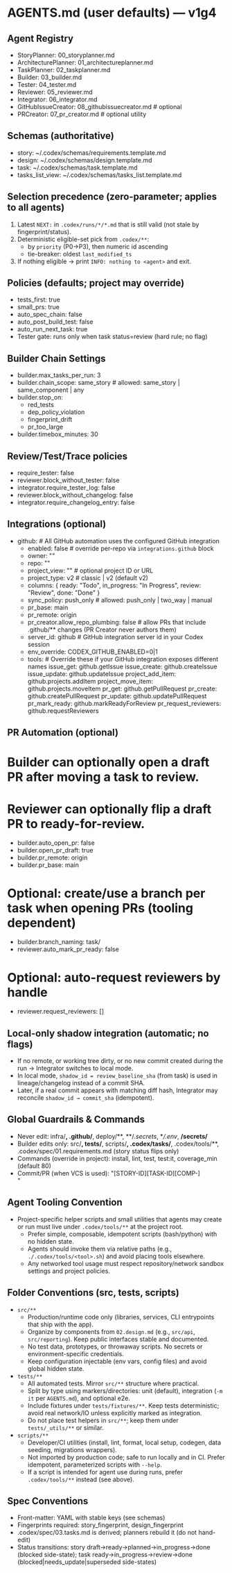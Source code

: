 # AGENTS.md (user defaults) — v1g4

## Agent Registry
- StoryPlanner: 00_storyplanner.md
- ArchitecturePlanner: 01_architectureplanner.md
- TaskPlanner: 02_taskplanner.md
- Builder: 03_builder.md
- Tester: 04_tester.md
- Reviewer: 05_reviewer.md
- Integrator: 06_integrator.md
- GitHubIssueCreator: 08_githubissuecreator.md  # optional
- PRCreator: 07_pr_creator.md  # optional utility

## Schemas (authoritative)
- story: ~/.codex/schemas/requirements.template.md
- design: ~/.codex/schemas/design.template.md
- task: ~/.codex/schemas/task.template.md
- tasks_list_view: ~/.codex/schemas/tasks_list.template.md

## Selection precedence (zero-parameter; applies to all agents)
1) Latest `NEXT:` in `.codex/runs/*/*.md` that is still valid (not stale by fingerprint/status).
2) Deterministic eligible-set pick from `.codex/**`:
   - by `priority` (P0→P3), then numeric id ascending
   - tie-breaker: oldest `last_modified_ts`
3) If nothing eligible → print `INFO: nothing to <agent>` and exit.

## Policies (defaults; project may override)
- tests_first: true
- small_prs: true
- auto_spec_chain: false
- auto_post_build_test: false
- auto_run_next_task: true
- Tester gate: runs only when task status=review (hard rule; no flag)

## Builder Chain Settings
- builder.max_tasks_per_run: 3
- builder.chain_scope: same_story  # allowed: same_story | same_component | any
- builder.stop_on:
  - red_tests
  - dep_policy_violation
  - fingerprint_drift
  - pr_too_large
- builder.timebox_minutes: 30

## Review/Test/Trace policies
- require_tester: false
- reviewer.block_without_tester: false
- integrator.require_tester_log: false
- reviewer.block_without_changelog: false
- integrator.require_changelog_entry: false

## Integrations (optional)
- github:  # All GitHub automation uses the configured GitHub integration
  - enabled: false  # override per-repo via `integrations.github` block
  - owner: ""
  - repo: ""
  - project_view: ""  # optional project ID or URL
  - project_type: v2   # classic | v2 (default v2)
  - columns: { ready: "Todo", in_progress: "In Progress", review: "Review", done: "Done" }
  - sync_policy: push_only  # allowed: push_only | two_way | manual
  - pr_base: main
  - pr_remote: origin
  - pr_creator.allow_repo_plumbing: false  # allow PRs that include .github/** changes (PR Creator never authors them)
  - server_id: github  # GitHub integration server id in your Codex session
  - env_override: CODEX_GITHUB_ENABLED=0|1
  - tools:  # Override these if your GitHub integration exposes different names
    issue_get: github.getIssue
    issue_create: github.createIssue
    issue_update: github.updateIssue
    project_add_item: github.projects.addItem
    project_move_item: github.projects.moveItem
    pr_get: github.getPullRequest
    pr_create: github.createPullRequest
    pr_update: github.updatePullRequest
    pr_mark_ready: github.markReadyForReview
    pr_request_reviewers: github.requestReviewers

## PR Automation (optional)
# Builder can optionally open a draft PR after moving a task to review.
# Reviewer can optionally flip a draft PR to ready-for-review.
- builder.auto_open_pr: false
- builder.open_pr_draft: true
- builder.pr_remote: origin
- builder.pr_base: main
# Optional: create/use a branch per task when opening PRs (tooling dependent)
- builder.branch_naming: task/<TASK-ID>
- reviewer.auto_mark_pr_ready: false
# Optional: auto-request reviewers by handle
- reviewer.request_reviewers: []

## Local-only shadow integration (automatic; no flags)
- If no remote, or working tree dirty, or no new commit created during the run → Integrator switches to local mode.
- In local mode, `shadow_id = review_baseline_sha` (from task) is used in lineage/changelog instead of a commit SHA.
- Later, if a real commit appears with matching diff hash, Integrator may reconcile `shadow_id → commit_sha` (idempotent).

## Global Guardrails & Commands
- Never edit: infra/**, .github/**, deploy/**, **/*.secrets*, **/.env*, **/secrets/**
- Builder edits only: src/**, tests/**, scripts/**, .codex/tasks/**, .codex/tools/**, .codex/spec/01.requirements.md (story status flips only)
- Commands (override in project): install, lint, test, test:it, coverage_min (default 80)
- Commit/PR (when VCS is used): "[STORY-ID][TASK-ID][COMP-<component>] <summary>"

## Agent Tooling Convention
- Project-specific helper scripts and small utilities that agents may create or run must live under `.codex/tools/**` at the project root.
  - Prefer simple, composable, idempotent scripts (bash/python) with no hidden state.
  - Agents should invoke them via relative paths (e.g., `./.codex/tools/<tool>.sh`) and avoid placing tools elsewhere.
  - Any networked tool usage must respect repository/network sandbox settings and project policies.

## Folder Conventions (src, tests, scripts)
- `src/**`
  - Production/runtime code only (libraries, services, CLI entrypoints that ship with the app).
  - Organize by components from `02.design.md` (e.g., `src/api`, `src/reporting`). Keep public interfaces stable and documented.
  - No test data, prototypes, or throwaway scripts. No secrets or environment-specific credentials.
  - Keep configuration injectable (env vars, config files) and avoid global hidden state.
- `tests/**`
  - All automated tests. Mirror `src/**` structure where practical.
  - Split by type using markers/directories: unit (default), integration (`-m it` per `AGENTS.md`), and optional e2e.
  - Include fixtures under `tests/fixtures/**`. Keep tests deterministic; avoid real network/IO unless explicitly marked as integration.
  - Do not place test helpers in `src/**`; keep them under `tests/_utils/**` or similar.
- `scripts/**`
  - Developer/CI utilities (install, lint, format, local setup, codegen, data seeding, migrations wrappers).
  - Not imported by production code; safe to run locally and in CI. Prefer idempotent, parameterized scripts with `--help`.
  - If a script is intended for agent use during runs, prefer `.codex/tools/**` instead (see above).

## Spec Conventions
- Front-matter: YAML with stable keys (see schemas)
- Fingerprints required: story_fingerprint, design_fingerprint
- .codex/spec/03.tasks.md is derived; planners rebuild it (do not hand-edit)
- Status transitions: story draft→ready→planned→in_progress→done (blocked side-state); task ready→in_progress→review→done (blocked|needs_update|superseded side-states)
